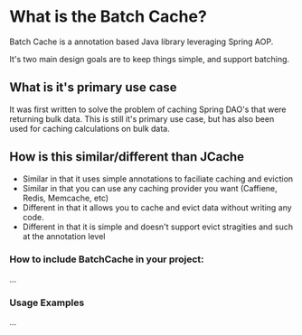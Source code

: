 # What is the Batch Cache? 

Batch Cache is a annotation based Java library leveraging Spring AOP.  

It's two main design goals are to keep things simple, and support batching.

## What is it's primary use case
It was first written to solve the problem of caching Spring DAO's that were returning bulk data.
This is still it's primary use case, but has also been used for caching calculations on bulk data.

## How is this similar/different than JCache
* Similar in that it uses simple annotations to faciliate caching and eviction
* Similar in that you can use any caching provider you want (Caffiene, Redis, Memcache, etc)
* Different in that it allows you to cache and evict data without writing any code.
* Different in that it is simple and doesn't support evict stragities and such at the annotation level

### How to include BatchCache in your project:

...

### Usage Examples

...
